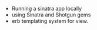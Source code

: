 
- Running a sinatra app locally  
- using Sinatra and Shotgun gems
- erb templating system for view.
